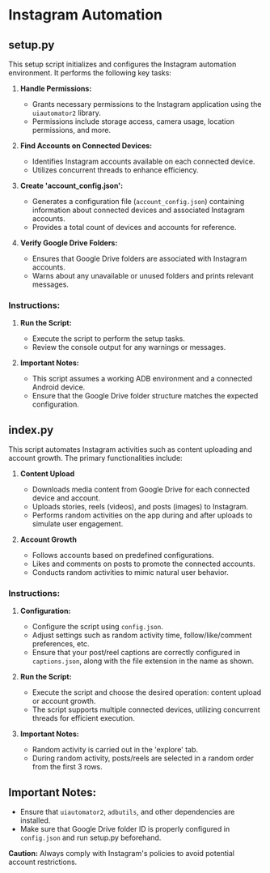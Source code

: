 # Instagram Automation

## setup.py

This setup script initializes and configures the Instagram automation environment. It performs the following key tasks:

1. **Handle Permissions:**

   - Grants necessary permissions to the Instagram application using the `uiautomator2` library.
   - Permissions include storage access, camera usage, location permissions, and more.

2. **Find Accounts on Connected Devices:**

   - Identifies Instagram accounts available on each connected device.
   - Utilizes concurrent threads to enhance efficiency.

3. **Create 'account_config.json':**

   - Generates a configuration file (`account_config.json`) containing information about connected devices and associated Instagram accounts.
   - Provides a total count of devices and accounts for reference.

4. **Verify Google Drive Folders:**

   - Ensures that Google Drive folders are associated with Instagram accounts.
   - Warns about any unavailable or unused folders and prints relevant messages.

### Instructions:

1. **Run the Script:**

   - Execute the script to perform the setup tasks.
   - Review the console output for any warnings or messages.

2. **Important Notes:**

   - This script assumes a working ADB environment and a connected Android device.
   - Ensure that the Google Drive folder structure matches the expected configuration.

## index.py

This script automates Instagram activities such as content uploading and account growth. The primary functionalities include:

1. **Content Upload**

   - Downloads media content from Google Drive for each connected device and account.
   - Uploads stories, reels (videos), and posts (images) to Instagram.
   - Performs random activities on the app during and after uploads to simulate user engagement.

2. **Account Growth**

   - Follows accounts based on predefined configurations.
   - Likes and comments on posts to promote the connected accounts.
   - Conducts random activities to mimic natural user behavior.

### Instructions:

1. **Configuration:**

   - Configure the script using `config.json`.
   - Adjust settings such as random activity time, follow/like/comment preferences, etc.
   - Ensure that your post/reel captions are correctly configured in `captions.json`, along with the file extension in the name as shown.

2. **Run the Script:**

   - Execute the script and choose the desired operation: content upload or account growth.
   - The script supports multiple connected devices, utilizing concurrent threads for efficient execution.

3. **Important Notes:**

   - Random activity is carried out in the 'explore' tab.
   - During random activity, posts/reels are selected in a random order from the first 3 rows.

## Important Notes:

- Ensure that `uiautomator2`, `adbutils`, and other dependencies are installed.
- Make sure that Google Drive folder ID is properly configured in `config.json` and run setup.py beforehand.

**Caution:** Always comply with Instagram's policies to avoid potential account restrictions.
